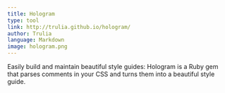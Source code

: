 ```yaml
---
title: Hologram
type: tool
link: http://trulia.github.io/hologram/
author: Trulia
language: Markdown
image: hologram.png
---
```


Easily build and maintain beautiful style guides: Hologram is a Ruby gem that parses comments in your CSS and turns them into a beautiful style guide.
